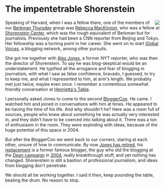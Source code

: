 # The impentetrable Shorenstein
<img src="http://scripting.com/images/2019/12/24/drummer.png" border="0" align="right">Speaking of Harvard, when I was a fellow there, one of the members of our <a href="http://blogs.harvard.edu/bloggroup/">Berkman Thursday</a> group was <a href="https://en.wikipedia.org/wiki/Rebecca_MacKinnon">Rebecca MacKinnon</a>, who was a fellow at <a href="https://en.wikipedia.org/wiki/Shorenstein_Center_on_Media,_Politics_and_Public_Policy">Shorenstein Center</a>, which was the rough equivalent of Berkman but for journalists. Previously she had been a CNN reporter from Beijing and Tokyo. Her fellowship was a turning point in her career. She went on to start <a href="https://globalvoices.org/">Global Voices</a>, a blogging network, among other pursuits. 

She got me together with <a href="https://en.wikipedia.org/wiki/Alex_Jones_(journalist)">Alex Jones</a>, a former NYT reporter, who was then the director of Shorenstein. To say he was blog-skeptical would be an understatement. He typified all the arrogance and fear of blogging in journalism, with what I saw as false confidence, bravado, I guessed, to try to keep me, and what I represented to him, at arm's length. We probably met just twice, maybe even once. I remember a contentious somewhat friendly conversation at <a href="https://www.henriettastable.com/">Henrietta's Table</a>. 

I personally asked Jones to come to the second <a href="https://en.wikipedia.org/wiki/BloggerCon">BloggerCon</a>. He came. I watched him and joined in conversations with him at times. He appeared to be having the time of his life. And why shouldn't he? Here was a room full of sources, people who knew about something he was actually very interested in, and they didn't have to be coerced into talking about it. There was a ton of enthusiasm in the room. They were exploding with ideas, because of the huge potential of this space in 2004.

But after the BloggerCon we went back to our corners, staring at each other, unsure of how to communicate. By now <a href="https://shorensteincenter.org/alex-jones-leave-shorenstein-center-july-1-2015/">Jones has retired</a>, his <a href="https://en.wikipedia.org/wiki/Nicco_Mele">replacement</a> is a former famous blogger, the guy who did the blogging at the <a href="https://en.wikipedia.org/wiki/Blog_for_America">Dean campaign</a> in <a href="http://scripting.com/davenet/2004/02/07/howardDeanIsNotASoapBar.html">2004</a>, really breakthrough stuff, and yet nothing has changed. Shorenstein is still a bastion of professional journalism, and ideas from blogging don't penetrate. 

We should all be working together. I said it then, keep pounding the table, beating the drum. No reason to stop. 

